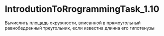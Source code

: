 # IntrodutionToRrogrammingTask_1.10

Вычислить площадь окружности, вписанной в прямоугольный равнобедренный треугольник,
если известна длинна его гипотенузы 